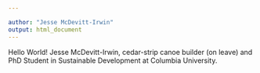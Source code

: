 ```yaml
---

author: "Jesse McDevitt-Irwin"
output: html_document
---	
```


Hello World! Jesse McDevitt-Irwin, cedar-strip canoe builder (on leave) and PhD Student in Sustainable Development at Columbia University.

